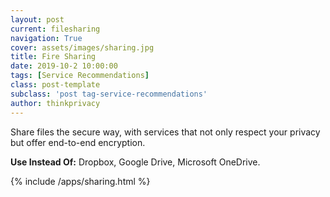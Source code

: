 ```yaml
---
layout: post
current: filesharing
navigation: True
cover: assets/images/sharing.jpg
title: Fire Sharing
date: 2019-10-2 10:00:00
tags: [Service Recommendations]
class: post-template
subclass: 'post tag-service-recommendations'
author: thinkprivacy
---
```


Share files the secure way, with services that not only respect your privacy but offer end-to-end encryption.

<p><strong>Use Instead Of:</strong> Dropbox, Google Drive, Microsoft OneDrive.</p>

{% include /apps/sharing.html %}
